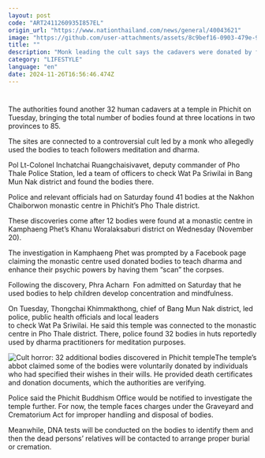 ```yaml
---
layout: post
code: "ART2411260935I857EL"
origin_url: "https://www.nationthailand.com/news/general/40043621"
image: "https://github.com/user-attachments/assets/8c9bef16-0903-479e-914d-58c9ef61454f"
title: ""
description: "Monk leading the cult says the cadavers were donated by followers and were used to teach children concentration and to develop their psychic powers"
category: "LIFESTYLE"
language: "en"
date: 2024-11-26T16:56:46.474Z
---
```


# 









The authorities found another 32 human cadavers at a temple in Phichit on Tuesday, bringing the total number of bodies found at three locations in two provinces to 85.

The sites are connected to a controversial cult led by a monk who allegedly used the bodies to teach followers meditation and dharma.

Pol Lt-Colonel Inchatchai Ruangchaisivavet, deputy commander of Pho Thale Police Station, led a team of officers to check Wat Pa Sriwilai in Bang Mun Nak district and found the bodies there.

Police and relevant officials had on Saturday found 41 bodies at the Nakhon Chaiborwon monastic centre in Phichit’s Pho Thale district.

These discoveries come after 12 bodies were found at a monastic centre in Kamphaeng Phet’s Khanu Woralaksaburi district on Wednesday (November 20).

The investigation in Kamphaeng Phet was prompted by a Facebook page claiming the monastic centre used donated bodies to teach dharma and enhance their psychic powers by having them “scan” the corpses.

Following the discovery, Phra Acharn  Fon admitted on Saturday that he used bodies to help children develop concentration and mindfulness.

On Tuesday, Thongchai Khimmakthong, chief of Bang Mun Nak district, led police, public health officials and local leaders  
to check Wat Pa Sriwilai. He said this temple was connected to the monastic centre in Pho Thale district. There, police found 32 bodies in huts reportedly used by dharma practitioners for meditation purposes.

   ![Cult horror: 32 additional bodies discovered in Phichit temple](https://github.com/user-attachments/assets/f1c980d0-8149-4d6f-bcbd-df9e048af585)The temple’s abbot claimed some of the bodies were voluntarily donated by individuals who had specified their wishes in their wills. He provided death certificates and donation documents, which the authorities are verifying.

Police said the Phichit Buddhism Office would be notified to investigate the temple further. For now, the temple faces charges under the Graveyard and Crematorium Act for improper handling and disposal of bodies.

Meanwhile, DNA tests will be conducted on the bodies to identify them and then the dead persons’ relatives will be contacted to arrange proper burial or cremation.